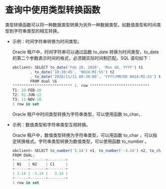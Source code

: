 # 查询中使用类型转换函数

类型转换函数可以将一种数据类型转换为另外一种数据类型，如数值类型和时间类型到字符串类型的相互转换。

* 示例：时间字符串转换为时间类型。

  Oracle 租户中，时间字符串可以通过函数 to_date 转换为时间类型，to_date 的第二个参数表示时间的格式，必须跟实际时间制匹配。SQL 语句如下：
  
  ```javascript
  obclient> SELECT to_date('Feb 20, 2020', 'Mon dd, YYYY') t1
          , to_date('18:30:45', 'HH24:MI:SS') t2
          , to_date('2020/11/11 00:30:00', 'YYYY/MM/DD HH24:MI:SS') t3
          FROM dual \G
  *************************** 1. row ***************************
  T1: 20-FEB-20
  T2: 01-JUN-22
  T3: 11-NOV-20
  1 row in set
  ```

  Oracle 租户中时间类型转换为字符串类型，可以使用函数 to_char。

* 示例：数值类型和字符串类型互相转换。

  Oracle 租户中，数值类型转换为字符串类型，可以用函数 to_char ，可以指定转换格式。字符串类型转换为数值类型，可以使用函数 to_number 。
  
  ```javascript
  obclient> SELECT to_number('3.14') n1, to_number('-3.14') n2, to_char(3.14159,'99.99') c1
  FROM DUAL;
  +------+-------+--------+
  | N1   | N2    | C1     |
  +------+-------+--------+
  | 3.14 | -3.14 |   3.14 |
  +------+-------+--------+
  1 row in set
  ```
